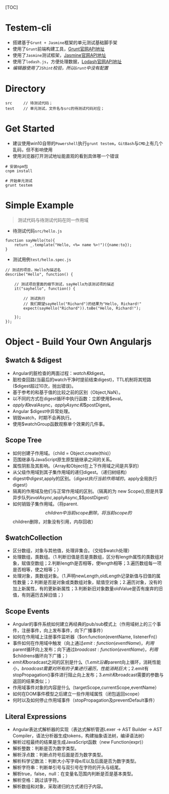 [TOC]

# Testem-cli

 - 搭建基于`Grunt + Jasmine`框架的单元测试基础脚手架
 - 使用了`Grunt`前端构建工具，[Grunt官网API地址](http://www.gruntjs.net/)
 - 使用了`Jasmine`测试框架，[Jasmine官网API地址](https://jasmine.github.io/index.html)
 - 使用了`lodash.js`，方便处理数据，[Lodash官网API地址](https://lodash.com/)
 - *编辑器使用了`JShint`校验，所以`Grunt`中没有配置*

# Directory

```
src     // 待测试代码；
test    // 单元测试，文件名与src的待测试代码对应；
```

# Get Started

 - 建议使用win10自带的`Powershell`执行`grunt testem`，`GitBash`与`CMD`上有几个乱码，但不影响使用
 - 使用浏览器打开测试地址能直观的看到具体哪一个错误

```
# 安装npm包
cnpm install

# 开始单元测试
grunt testem
```

# Simple Example

> 测试代码与待测试代码在同一作用域

 - 待测试代码`src/hello.js`

```
function sayHello(to){
    return _.template("Hello, <%= name %>!")({name:to});
}
```

 - 测试用例`test/hello.spec.js`
```
// 测试的项目，Hello为描述名
describe("Hello", function() {

    // 测试项目里面的细节测试，sayHello为该测试项的描述
    it("sayhello", function() {

        // 测试执行
        // 我们期望sayHello("Richard")的结果为"Hello, Richard!"
        expect(sayHello("Richard")).toBe("Hello, Richard!");

    });
});
```

# Object - Build Your Own Angularjs

## $watch & $digest

 - Angular的脏检查的两面过程：$watch和$digest。
 - 脏检查回路(当最后的watch干净时提前结束digest)，TTL机制将其短路($digest超过10次，抛出错误)。
 - 基于参考的和基于值的比较之前的区别（Object,NaN）。
 - 以不同的方式在digest循环中执行函数：立即使用$eval。
 - $apply和$evalAsync，$applyAsync和$$postDigest。
 - Angular $digest中异常处理。
 - 销毁watch，时期不会再执行。
 - 使用$watchGroup函数观察单个效果的几件事。

## Scope Tree

 - 如何创建子作用域。（child = Object.create(this)）
 - 范围继承与JavaScript原生原型链继承之间的关系。
 - 属性阴影及其影响。（Array和Object在上下作用域之间是共享的）
 - 从父级作用域到其子集作用域的递归digest。（递归树结构）
 - digest中$digest,$apply的区别。（$digest执行当前作用域的，$apply全局执行digest）
 - 隔离的作用域及他们与正常作用域的区别。（隔离的为 new Scope(),但是共享异步队列$evalAsync,$applyAsync,$$postDigest）
 - 如何销毁子集作用域。（将parent.$$children中当前scope删除，将当前scope的$$children删除，对象没有引用，内存回收）

## $watchCollection

 - 区分数组，对象与其他值，处理非集合。（交给$watch处理）
 - 处理数组，类数组。（1.判断旧值是否是类数组，区分有length属性的类数组对象，赋值空数组；2.判断length是否相等，使length相等；3.遍历数组每一项是否相等，使之相等；）
 - 处理对象，类数组对象。（1.声明newLength,oldLength记录新值与旧值的属性数量；2.判断是否是对象或类数组对象，赋值空对象；2.遍历对象，没有的加上新属性，有的更新新属性；3.判断新旧对象数量oldValue是否有废弃的旧值，有则遍历去掉旧值；）

## Scope Events

 - Angular的事件系统如何建立再经典的pub/sub模式上（作用域树上的三个事件，注册事件，向上发布事件，向下广播事件）
 - 如何在作用域上注册事件监听器（$on:function(eventName, listenerFn)）
 - 事件如何在作用域中触发（向上通过$emit:function(eventName)，利用$parent循环向上发布；向下通过$broadcast:function(eventName)，利用$$childrens循环向下广播；）
 - $emit和$boradcast之间的区别是什么（1.$emit沿着$parent向上循环，消耗性能小，$broadcast需要对所有的子集进行遍历，性能消耗巨大；2.$emit有stopPropagation()事件进行阻止向上发布；3.$emit和$broadcast需要的参数与返回的结果类似；）
 - 作用域事件对象的内容是什么（targetScope,currentScope,eventName）
 - 如何在DOM事件模型之后建立一些作用域属性（闭包返回scope）
 - 何时以及如何停止作用域事件（stopPropagation及preventDefault事件）

 ## Literal Expressions

 - Angular表达式解析器的实现（表达式解析管道Lexer -> AST Builder -> AST Compiler，语法分析器生成tokens，构建抽象语法树，编译语法树）
 - 解析过程最终的结果是生成JavaScript函数（new Function(expr)）
 - 解析整数：判断是否为数字类型。
 - 解析浮点数：判断点符号后面是否为数字类型。
 - 解析科学记数法：判断大小写字母e/E以及后面是否为数字类型。
 - 解析字符串：判断单引号与双引号在字符的开头与结尾。
 - 解析true，false，null：在变量名范围内判断是否是基本类型。
 - 解析空格：跳过该字符。
 - 解析数组和对象，采取递归的方式递归子内容。
